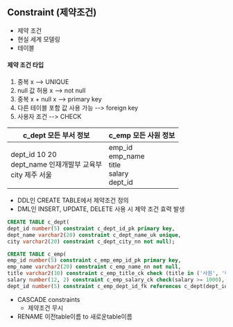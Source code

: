 ## Constraint (제약조건)

* 제약 조건
* 현실 세계 모델링
* 테이블





#### 제약 조건 타입

1. 중복 x --> UNIQUE
2. null 값 허용 x --> not null
3. 중복 x + null x --> primary key
4. 다른 테이블 포함 값 사용 가능 --> foreign key
5. 사용자 조건 --> CHECK

| c_dept 모든 부서 정보                                        | c_emp 모든 사원 정보                                     |
| ------------------------------------------------------------ | -------------------------------------------------------- |
| dept_id         10          20<br />dept_name 인재개발부  교육부<br />city               제주        서울 | emp_id<br />emp_name<br />title<br />salary<br />dept_id |

* DDL인 CREATE TABLE에서 제약조건 정의
* DML인 INSERT, UPDATE, DELETE 사용 시 제약 조건 효력 발생 

```sql
CREATE TABLE c_dept(
dept_id number(5) constraint c_dept_id_pk primary key,
dept_name varchar2(20) constraint c_dept_name_uk unique,
city varchar2(20) constraint c_dept_city_nn not null);
```

```sql
CREATE TABLE c_emp(
emp_id number(5) constraint c_emp_emp_id_pk primary key,
emp_name varchar2(20) constraint c_emp_name_nn not null,
title varchar2(10) constraint c_emp_title_ck check (title in ('사원', '대리', '과장', '부장', '임원')),
salary number(12, 2) constraint c_emp_salary_ck check(salary >= 1000), 
dept_id number(5) constraint c_emp_dept_id_fk references c_dept(dept_id));
```

* CASCADE constraints
  * 제약조건 무시
* RENAME 이전table이름 to 새로운table이름